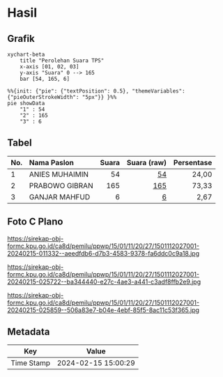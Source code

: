 # Hasil

## Grafik

```mermaid
xychart-beta
    title "Perolehan Suara TPS"
    x-axis [01, 02, 03]
    y-axis "Suara" 0 --> 165
    bar [54, 165, 6]
```

```mermaid
%%{init: {"pie": {"textPosition": 0.5}, "themeVariables": {"pieOuterStrokeWidth": "5px"}} }%%
pie showData
    "1" : 54
    "2" : 165
    "3" : 6
```

## Tabel

| No. | Nama Paslon    | Suara | Suara (raw) | Persentase |
|:--- |:-------------- | -----:| -----------:| ----------:|
| 1   | ANIES MUHAIMIN | 54    | [54][p-1]   | 24,00      |
| 2   | PRABOWO GIBRAN | 165   | [165][p-2]  | 73,33      |
| 3   | GANJAR MAHFUD  | 6     | [6][p-3]    | 2,67       |


[p-1]: https://github.com/gigit-pemilu/pemilu-2024-15-jambi/blob/main/pilpres/hitung-suara/sub/15-jambi/sub/01--kerinci/sub/11-air-hangat-timur/sub/2027-air-panas-sungaiabu/sub/001-tps/sub/paslon-1.txt
[p-2]: https://github.com/gigit-pemilu/pemilu-2024-15-jambi/blob/main/pilpres/hitung-suara/sub/15-jambi/sub/01--kerinci/sub/11-air-hangat-timur/sub/2027-air-panas-sungaiabu/sub/001-tps/sub/paslon-2.txt
[p-3]: https://github.com/gigit-pemilu/pemilu-2024-15-jambi/blob/main/pilpres/hitung-suara/sub/15-jambi/sub/01--kerinci/sub/11-air-hangat-timur/sub/2027-air-panas-sungaiabu/sub/001-tps/sub/paslon-3.txt

## Foto C Plano

https://sirekap-obj-formc.kpu.go.id/ca8d/pemilu/ppwp/15/01/11/20/27/1501112027001-20240215-011332--aeedfdb6-d7b3-4583-9378-fa6ddc0c9a18.jpg

https://sirekap-obj-formc.kpu.go.id/ca8d/pemilu/ppwp/15/01/11/20/27/1501112027001-20240215-025722--ba344440-e27c-4ae3-a441-c3adf8ffb2e9.jpg

https://sirekap-obj-formc.kpu.go.id/ca8d/pemilu/ppwp/15/01/11/20/27/1501112027001-20240215-025859--506a83e7-b04e-4ebf-85f5-8ac11c53f365.jpg


## Metadata

| Key        | Value               |
| ---------- | ------------------- |
| Time Stamp | 2024-02-15 15:00:29 |




